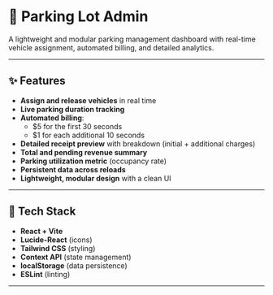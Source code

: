 # 🚗 Parking Lot Admin

A lightweight and modular parking management dashboard with real-time vehicle assignment, automated billing, and detailed analytics.

---

## ✨ Features

- **Assign and release vehicles** in real time  
- **Live parking duration tracking**  
- **Automated billing**:  
  - $5 for the first 30 seconds  
  - $1 for each additional 10 seconds  
- **Detailed receipt preview** with breakdown (initial + additional charges)  
- **Total and pending revenue summary**  
- **Parking utilization metric** (occupancy rate)  
- **Persistent data across reloads**  
- **Lightweight, modular design** with a clean UI  

---

## 🧰 Tech Stack

- **React + Vite**  
- **Lucide-React** (icons)  
- **Tailwind CSS** (styling)  
- **Context API** (state management)  
- **localStorage** (data persistence)  
- **ESLint** (linting)

---
